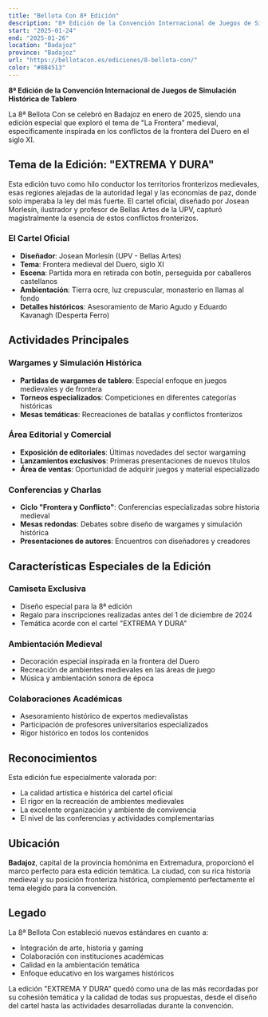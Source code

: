 ```yaml
---
title: "Bellota Con 8ª Edición"
description: "8ª Edición de la Convención Internacional de Juegos de Simulación Histórica de Tablero. Con el tema 'EXTREMA Y DURA' inspirado en la frontera medieval del Duero, esta edición destacó por su cartel diseñado por Josean Morlesín que capturó la esencia de los conflictos fronterizos medievales."
start: "2025-01-24"
end: "2025-01-26"
location: "Badajoz"
province: "Badajoz"
url: "https://bellotacon.es/ediciones/8-bellota-con/"
color: "#8B4513"
---
```


**8ª Edición de la Convención Internacional de Juegos de Simulación Histórica de Tablero**

La 8ª Bellota Con se celebró en Badajoz en enero de 2025, siendo una edición especial que exploró el tema de "La Frontera" medieval, específicamente inspirada en los conflictos de la frontera del Duero en el siglo XI.

## Tema de la Edición: "EXTREMA Y DURA"

Esta edición tuvo como hilo conductor los territorios fronterizos medievales, esas regiones alejadas de la autoridad legal y las economías de paz, donde solo imperaba la ley del más fuerte. El cartel oficial, diseñado por Josean Morlesín, ilustrador y profesor de Bellas Artes de la UPV, capturó magistralmente la esencia de estos conflictos fronterizos.

### El Cartel Oficial

- **Diseñador**: Josean Morlesín (UPV - Bellas Artes)
- **Tema**: Frontera medieval del Duero, siglo XI
- **Escena**: Partida mora en retirada con botín, perseguida por caballeros castellanos
- **Ambientación**: Tierra ocre, luz crepuscular, monasterio en llamas al fondo
- **Detalles históricos**: Asesoramiento de Mario Agudo y Eduardo Kavanagh (Desperta Ferro)

## Actividades Principales

### Wargames y Simulación Histórica
- **Partidas de wargames de tablero**: Especial enfoque en juegos medievales y de frontera
- **Torneos especializados**: Competiciones en diferentes categorías históricas
- **Mesas temáticas**: Recreaciones de batallas y conflictos fronterizos

### Área Editorial y Comercial
- **Exposición de editoriales**: Últimas novedades del sector wargaming
- **Lanzamientos exclusivos**: Primeras presentaciones de nuevos títulos
- **Área de ventas**: Oportunidad de adquirir juegos y material especializado

### Conferencias y Charlas
- **Ciclo "Frontera y Conflicto"**: Conferencias especializadas sobre historia medieval
- **Mesas redondas**: Debates sobre diseño de wargames y simulación histórica
- **Presentaciones de autores**: Encuentros con diseñadores y creadores

## Características Especiales de la Edición

### Camiseta Exclusiva
- Diseño especial para la 8ª edición
- Regalo para inscripciones realizadas antes del 1 de diciembre de 2024
- Temática acorde con el cartel "EXTREMA Y DURA"

### Ambientación Medieval
- Decoración especial inspirada en la frontera del Duero
- Recreación de ambientes medievales en las áreas de juego
- Música y ambientación sonora de época

### Colaboraciones Académicas
- Asesoramiento histórico de expertos medievalistas
- Participación de profesores universitarios especializados
- Rigor histórico en todos los contenidos

## Reconocimientos

Esta edición fue especialmente valorada por:
- La calidad artística e histórica del cartel oficial
- El rigor en la recreación de ambientes medievales
- La excelente organización y ambiente de convivencia
- El nivel de las conferencias y actividades complementarias

## Ubicación

**Badajoz**, capital de la provincia homónima en Extremadura, proporcionó el marco perfecto para esta edición temática. La ciudad, con su rica historia medieval y su posición fronteriza histórica, complementó perfectamente el tema elegido para la convención.

## Legado

La 8ª Bellota Con estableció nuevos estándares en cuanto a:
- Integración de arte, historia y gaming
- Colaboración con instituciones académicas
- Calidad en la ambientación temática
- Enfoque educativo en los wargames históricos

La edición "EXTREMA Y DURA" quedó como una de las más recordadas por su cohesión temática y la calidad de todas sus propuestas, desde el diseño del cartel hasta las actividades desarrolladas durante la convención.
